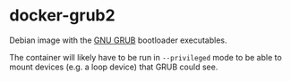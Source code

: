 docker-grub2
============

Debian image with the [GNU GRUB](https://www.gnu.org/software/grub/) bootloader executables.

The container will likely have to be run in `--privileged` mode to be able to mount devices (e.g. a loop device) that GRUB could see.
